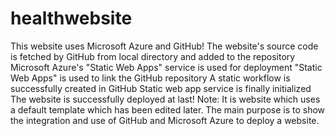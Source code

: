 # healthwebsite
This website uses Microsoft Azure and GitHub!
The website's source code is fetched by GitHub from local directory and added to the repository
Microsoft Azure's "Static Web Apps" service is used for deployment
"Static Web Apps" is used to link the GitHub repository
A static workflow is successfully created in GitHub
Static web app service is finally initialized
The website is successfully deployed at last!
Note: It is website which uses a default template which has been edited later. The main purpose is to show the integration and use of GitHub and Microsoft Azure to deploy a website.
